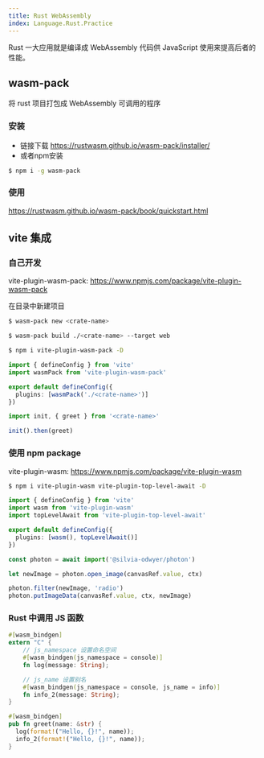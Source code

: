 ```yaml
---
title: Rust WebAssembly
index: Language.Rust.Practice
---
```


Rust 一大应用就是编译成 WebAssembly 代码供 JavaScript 使用来提高后者的性能。



## wasm-pack


将 rust 项目打包成 WebAssembly 可调用的程序


### 安装

- 链接下载 <https://rustwasm.github.io/wasm-pack/installer/>
- 或者npm安装 

``` bash
$ npm i -g wasm-pack
```



### 使用

https://rustwasm.github.io/wasm-pack/book/quickstart.html



## vite 集成

### 自己开发

vite-plugin-wasm-pack: <https://www.npmjs.com/package/vite-plugin-wasm-pack>

在目录中新建项目 

``` bash
$ wasm-pack new <crate-name>

$ wasm-pack build ./<crate-name> --target web
```


``` bash
$ npm i vite-plugin-wasm-pack -D
```

``` ts
import { defineConfig } from 'vite'
import wasmPack from 'vite-plugin-wasm-pack'

export default defineConfig({
  plugins: [wasmPack('./<crate-name>')]
})
```


``` ts
import init, { greet } from '<crate-name>' 

init().then(greet)
```

### 使用 npm package

vite-plugin-wasm: <https://www.npmjs.com/package/vite-plugin-wasm>


``` bash
$ npm i vite-plugin-wasm vite-plugin-top-level-await -D
```


``` ts
import { defineConfig } from 'vite'
import wasm from 'vite-plugin-wasm'
import topLevelAwait from 'vite-plugin-top-level-await'

export default defineConfig({
  plugins: [wasm(), topLevelAwait()]
})
```


``` ts
const photon = await import('@silvia-odwyer/photon')

let newImage = photon.open_image(canvasRef.value, ctx)

photon.filter(newImage, 'radio')
photon.putImageData(canvasRef.value, ctx, newImage)
```


### Rust 中调用 JS 函数 


``` rust
#[wasm_bindgen]
extern "C" {
    // js_namespace 设置命名空间
    #[wasm_bindgen(js_namespace = console)]
    fn log(message: String);

    // js_name 设置别名
    #[wasm_bindgen(js_namespace = console, js_name = info)]
    fn info_2(message: String);
}

#[wasm_bindgen]
pub fn greet(name: &str) {
  log(format!("Hello, {}!", name));
  info_2(format!("Hello, {}!", name));
}
```


